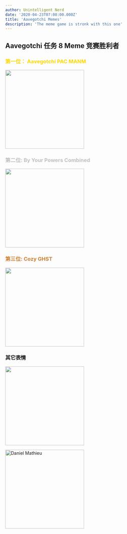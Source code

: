 ```yaml
---
author: Unintelligent Nerd
date: '2020-04-23T07:00:00.000Z'
title: 'Aavegotchi Memes'
description: 'The meme game is stronk with this one'
---
```


## Aavegotchi 任务 8 Meme 竞赛胜利者

### <span style="color:gold">第一位： Aavegotchi PAC MANM</span>

<p><img class="memes" src="/memes/AavegotchiPACMAN.jpg" width = "250" />

### <span style="color:silver">第二位: By Your Powers Combined</span>

<p><img class="memes" src="/memes/byyourpowerscombined.png" width = "250" />

### <span style="color:#cd7f32">第三位: Cozy GHST</span>

<p><img class="memes" src="/memes/CozyGHST.jpg" width = "250" />

### 其它表情

<p><img class="memes" src="/memes/nickmudgeandvan.png" width = "250" /> <p> <p><img class="memes" src="/memes/danmaiyatang.png" alt = "Daniel Mathieu" width = "250" />